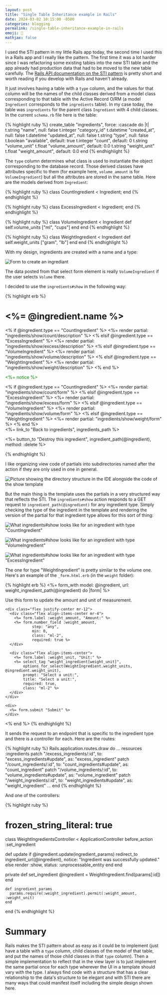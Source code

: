 ```yaml
---
layout: post
title: "Single Table Inheritance example in Rails"
date: 2024-03-02 10:15:00 -0500
categories: blogging
permalink: /single-table-inheritance-example-in-rails
emoji: 🤔
mathjax: false
---
```


I used the STI pattern in my little Rails app today, the second time I used this in a Rails app and I really like the pattern. The first time it was a lot harder since I was refactoring some existing tables into the new STI table and the app already had production data that had to be moved to the new table carefully. The [Rails API documentation on the STI pattern](https://api.rubyonrails.org/classes/ActiveRecord/Inheritance.html) is pretty short and worth reading if you develop with Rails and haven't already.

It just involves having a table with a `type` column, and the values for that column will be the names of the child classes derived from a model class corresponding to that table with the Active Record O/RM (a model `Ingredient` corresponds to the `ingredients` table). In my case today, the table was `ingredients` for the parent class `Ingredient` with 4 child classes. In the current `schema.rb` file here is the table:

{% highlight ruby %}
create_table "ingredients", force: :cascade do |t|
  t.string "name", null: false
  t.integer "category_id"
  t.datetime "created_at", null: false
  t.datetime "updated_at", null: false
  t.string "type", null: false
  t.boolean "available", default: true
  t.integer "count", default: 0
  t.string "volume_unit"
  t.float "volume_amount", default: 0.0
  t.string "weight_unit"
  t.float "weight_amount", default: 0.0
end
{% endhighlight %}

The `type` column determines what class is used to instantiate the object corresponding to the database record. Those derived classes have attributes specific to them (for example here, `volume_amount` is for `VolumeIngredient`) but all the attributes are stored in the same table. Here are the models derived from `Ingredient`:

{% highlight ruby %}
class CountIngredient < Ingredient; end
{% endhighlight %}

{% highlight ruby %}
class ExcessIngredient < Ingredient; end
{% endhighlight %}

{% highlight ruby %}
class VolumeIngredient < Ingredient
  def self.volume_units
    ["ml", "cups"]
  end
end
{% endhighlight %}

{% highlight ruby %}
class WeightIngredient < Ingredient
  def self.weight_units
    ["gram", "lb"]
  end
end
{% endhighlight %}

With my design, ingredients are created with a name and a type:

![Form to create an ingrediant](assets/sti-example-in-rails/image1.png)

The data posted from that select form element is really `VolumeIngredient` if the user selects `Volume` there.

I decided to use the `ingredients#show` in the following way:

{% highlight erb %}
<div class="mb-4 flex align-items-center">
  <h1 class="fs-10 border-bottom-2 border-right-2 border-black border-style-groove mr-4 pr-2 pb-2">
    <%= @ingredient.name %>
  </h1>

  <% if @ingredient.type == "CountIngredient" %>
    <%= render partial: "ingredients/show/count/description" %>
  <% elsif @ingredient.type == "ExcessIngredient" %>
    <%= render partial: "ingredients/show/excess/description" %>
  <% elsif @ingredient.type == "VolumeIngredient" %>
    <%= render partial: "ingredients/show/volume/description" %>
  <% elsif @ingredient.type == "WeightIngredient" %>
    <%= render partial: "ingredients/show/weight/description" %>
  <% end %>

  <p style="color: green" class="ml-2">
    <%= notice %>
  </p>
</div>

<div class="p-2 border-around-1 border-style-solid">
  <% if @ingredient.type == "CountIngredient" %>
    <%= render partial: "ingredients/show/count/form" %>
  <% elsif @ingredient.type == "ExcessIngredient" %>
    <%= render partial: "ingredients/show/excess/form" %>
  <% elsif @ingredient.type == "VolumeIngredient" %>
    <%= render partial: "ingredients/show/volume/form" %>
  <% elsif @ingredient.type == "WeightIngredient" %>
    <%= render partial: "ingredients/show/weight/form" %>
  <% end %>
</div>

<div class="mt-2 flex justify-around">
  <%= link_to "Back to ingredients", ingredients_path %>

  <%= button_to "Destroy this ingredient", ingredient_path(@ingredient), method: :delete %>
</div>
{% endhighlight %}

I like organizing view code of partials into subdirectories named after the action if they are only used in one in general.

![Picture showing the directory structure in the IDE alongside the code of the show template](assets/sti-example-in-rails/image2.png)

But the main thing is the template uses the partials in a very structured way that reflects the STI. The `ingredients#show` action responds to a GET request to `ingredient_path(@ingredient)` for any ingredient type. Simply checking the type of the ingredient in the template and rendering the version of the partial for that ingredient type allows for this sort of thing:

![What ingredients#show looks like for an ingredient with type "CountIngredient"](assets/sti-example-in-rails/image3.png)

![What ingredients#show looks like for an ingredient with type "VolumeIngredient"](assets/sti-example-in-rails/image4.png)

![What ingredients#show looks like for an ingredient with type "ExcessIngredient"](assets/sti-example-in-rails/image5.png)

The one for type "WeightIngredient" is pretty similar to the volume one. Here's an example of the `_form.html.erb` (in the `weight` folder):

{% highlight erb %}
<%= form_with model: @ingredient, url: weight_ingredient_path(@ingredient) do |form| %>
  <p class="text-align-center">
    Use this form to update the amount and unit of measurement.
  </p>

  <div class="flex justify-center mt-2">

    <div class="flex justify-center mr-12">
      <div class="flex align-items-center mr-4">
        <%= form.label :weight_amount, "Amount:" %>
        <%= form.number_field :weight_amount,
                step: "any",
                min: 0,
                class: "ml-2",
                required: true %>
      </div>

      <div class="flex align-items-center">
        <%= form.label :weight_unit, "Unit:" %>
        <%= select_tag "weight_ingredient[weight_unit]",
            options_for_select(WeightIngredient.weight_units, @ingredient.weight_unit),
            prompt: "Select a unit:",
            title: "Select a unit:",
            required: true,
            class: "ml-2" %>
      </div>
    </div>

    <div>
      <%= form.submit "Submit" %>
    </div>

  </div>
<% end %>
{% endhighlight %}

It sends the request to an endpoint that is specific to the ingredient type and there is a controller for each. Here are the routes:

{% highlight ruby %}
Rails.application.routes.draw do
  ...
  resources :ingredients
  patch "/excess_ingredients/:id", to: "excess_ingredients#update", as: "excess_ingredient"
  patch "/count_ingredients/:id", to: "count_ingredients#update", as: "count_ingredient"
  patch "/volume_ingredients/:id", to: "volume_ingredients#update", as: "volume_ingredient"
  patch "/weight_ingredients/:id", to: "weight_ingredients#update", as: "weight_ingredient"
  ...
end
{% endhighlight %}

And one of the controllers:

{% highlight ruby %}
# frozen_string_literal: true

class WeightIngredientsController < ApplicationController
  before_action :set_ingredient

  def update
    if @ingredient.update(ingredient_params)
      redirect_to ingredient_url(@ingredient), notice: "Ingredient was successfully updated."
    else
      render :show, status: :unprocessable_entity
    end
  end

  private
    def set_ingredient
      @ingredient = WeightIngredient.find(params[:id])
    end

    def ingredient_params
      params.require(:weight_ingredient).permit(:weight_amount, :weight_unit)
    end
end
{% endhighlight %}

# Summary

Rails makes the STI pattern about as easy as it could be to implement (just have a table with a `type` column, child classes of the model of that table, and put the names of those child classes in that `type` column). Then a simple implementation to reflect that in the view layer is to just implement the same partial once for each type wherever the UI in a template should vary with the type. I always find code with a structure that has a clear relationship to the data's structure to be elegant and with STI there are many ways that could manifest itself including the simple design shown here.
